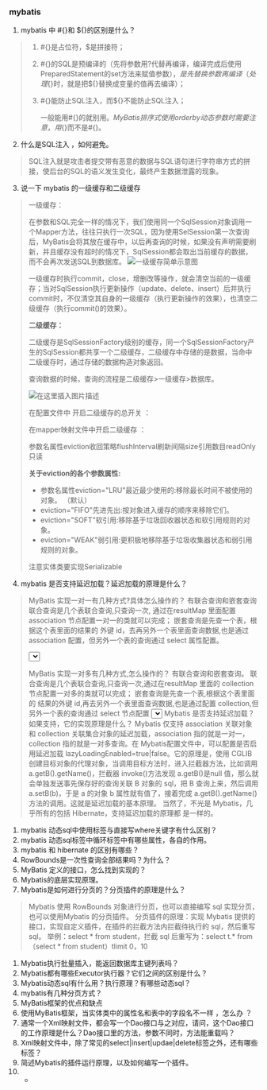 ### mybatis
1. mybatis 中 #{}和 ${}的区别是什么？

> 1. #{}是占位符，$是拼接符；
>
> 2. #{}的SQL是预编译的（先将参数用?代替再编译，编译完成后使用PreparedStatement的set方法来赋值参数），${}是先替换参数再编译（处理${}时，就是把${}替换成变量的值再去编译）；
>
> 3. #{}能防止SQL注入，而${}不能防止SQL注入；
>
>    一般能用#{}的就别用${}。MyBatis排序式使用order by动态参数时需要注意，用${}而不是#{}。

2. 什么是SQL注入 ，如何避免。

> SQL注入就是攻击者提交带有恶意的数据与SQL语句进行字符串方式的拼接，使后台的SQL的语义发生变化，最终产生数据泄露的现象。

3. 说一下 mybatis 的一级缓存和二级缓存

> 一级缓存：
>
> 在参数和SQL完全一样的情况下，我们使用同一个SqlSession对象调用一个Mapper方法，往往只执行一次SQL，因为使用SelSession第一次查询后，MyBatis会将其放在缓存中，以后再查询的时候，如果没有声明需要刷新，并且缓存没有超时的情况下，SqlSession都会取出当前缓存的数据，而不会再次发送SQL到数据库。
>  ![一级缓存简单示意图](https://img-blog.csdnimg.cn/20201126194312471.png?x-oss-process=image/watermark,type_ZmFuZ3poZW5naGVpdGk,shadow_10,text_aHR0cHM6Ly9ibG9nLmNzZG4ubmV0L2JhbnpodWFuaHU=,size_16,color_FFFFFF,t_70#pic_center) 
>
>  一级缓存时执行commit，close，增删改等操作，就会清空当前的一级缓存；当对SqlSession执行更新操作（update、delete、insert）后并执行commit时，不仅清空其自身的一级缓存（执行更新操作的效果），也清空二级缓存（执行commit()的效果）。 
>
> **二级缓存：**
>
> 二级缓存是SqlSessionFactory级别的缓存，同一个SqlSessionFactory产生的SqlSession都共享一个二级缓存，二级缓存中存储的是数据，当命中二级缓存时，通过存储的数据构造对象返回。
>
> 查询数据的时候，查询的流程是二级缓存>一级缓存>数据库。
>
>  ![在这里插入图片描述](https://img-blog.csdnimg.cn/20201126194528869.png?x-oss-process=image/watermark,type_ZmFuZ3poZW5naGVpdGk,shadow_10,text_aHR0cHM6Ly9ibG9nLmNzZG4ubmV0L2JhbnpodWFuaHU=,size_16,color_FFFFFF,t_70#pic_center) 
>
>  在配置文件中 开启二级缓存的总开关 ： <setting name="cacheEnabled" value="true" /> 
>
>  在mapper映射文件中开启二级缓存 ：
>
>  <cache eviction="FIFO" flushInterval="60000" size="512"  readOnly="true"/> 
>
>  参数名属性eviction收回策略flushInterval刷新间隔size引用数目readOnly只读 
>
>  **关于eviction的各个参数属性:** 
>
> - 参数名属性eviction="LRU"最近最少使用的:移除最长时间不被使用的对象。
>   （默认）
> - eviction="FIFO"先进先出:按对象进入缓存的顺序来移除它们。
> - eviction="SOFT"软引用:移除基于垃圾回收器状态和软引用规则的对象。
> - eviction="WEAK"弱引用:更积极地移除基于垃圾收集器状态和弱引用规则的对象。
>
>  注意实体类要实现Serializable 

4. mybatis 是否支持延迟加载？延迟加载的原理是什么？

> MyBatis 实现一对一有几种方式?具体怎么操作的？
> 有联合查询和嵌套查询
> 联合查询是几个表联合查询,只查询一次, 通过在resultMap 里面配置 association 节点配置一对一的类就可以完成；
> 嵌套查询是先查一个表，根据这个表里面的结果的 外键 id，去再另外一个表里面查询数据,也是通过 association 配置，但另外一个表的查询通过 select 属性配置。
> <mapper namespace="com.lcb.mapping.userMapper">
> <!--association 一对一关联查询 -->
> <select id="getClass" parameterType="int"
> resultMap="ClassesResultMap">
> select * from class c,teacher t where c.teacher_id=t.t_id and
> c.c_id=#{id}
> </select>
> <resultMap type="com.lcb.user.Classes" id="ClassesResultMap">
> <!-- 实体类的字段名和数据表的字段名映射 -->
> <id property="id" column="c_id"/>
> <result property="name" column="c_name"/>
> <association property="teacher"
> javaType="com.lcb.user.Teacher">
> <id property="id" column="t_id"/>
> <result property="name" column="t_name"/>
> </association>
> </resultMap>MyBatis 实现一对多有几种方式,怎么操作的？
> 有联合查询和嵌套查询。
> 联合查询是几个表联合查询,只查询一次,通过在resultMap 里面的 collection 节点配置一对多的类就可以完成；
> 嵌套查询是先查一个表,根据这个表里面的 结果的外键 id,再去另外一个表里面查询数据,也是通过配置 collection,但另外一个表的查询通过 select 节点配置
> <!--collection 一对多关联查询 -->
> <select id="getClass2" parameterType="int"
> resultMap="ClassesResultMap2">
> select * from class c,teacher t,student s where c.teacher_id=t.t_id
> and c.c_id=s.class_id and c.c_id=#{id}
> </select>
> <resultMap type="com.lcb.user.Classes" id="ClassesResultMap2">
> <id property="id" column="c_id"/>
> <result property="name" column="c_name"/>
> <association property="teacher"
> javaType="com.lcb.user.Teacher">
> <id property="id" column="t_id"/>
> <result property="name" column="t_name"/>
> </association>
> <collection property="student"
> ofType="com.lcb.user.Student">
> <id property="id" column="s_id"/>
> <result property="name" column="s_name"/>
> </collection>
> </resultMap>
> </mapper>
> Mybatis 是否支持延迟加载？如果支持，它的实现原理是什么？
> Mybatis 仅支持 association 关联对象和 collection 关联集合对象的延迟加载，association 指的就是一对一，collection 指的就是一对多查询。在 Mybatis配置文件中，可以配置是否启用延迟加载 lazyLoadingEnabled=true|false。它的原理是，使用 CGLIB 创建目标对象的代理对象，当调用目标方法时，进入拦截器方法，比如调用 a.getB().getName()，拦截器 invoke()方法发现 a.getB()是null 值，那么就会单独发送事先保存好的查询关联 B 对象的 sql，把 B 查询上来，然后调用 a.setB(b)，于是 a 的对象 b 属性就有值了，接着完成 a.getB().getName()方法的调用。这就是延迟加载的基本原理。
> 当然了，不光是 Mybatis，几乎所有的包括 Hibernate，支持延迟加载的原理都
> 是一样的。

1. mybatis 动态sql中使用<where>标签与直接写where关键字有什么区别？
2. mybatis 动态sql标签中循环标签中有哪些属性，各自的作用。
3. mybatis 和 hibernate 的区别有哪些？
4. RowBounds是一次性查询全部结果吗？为什么？
5. MyBatis 定义的接口，怎么找到实现的？
6. Mybatis的底层实现原理。
7. Mybatis是如何进行分页的？分页插件的原理是什么？

> Mybatis 使用 RowBounds 对象进行分页，也可以直接编写 sql 实现分页，也可以使用Mybatis 的分页插件。
> 分页插件的原理：实现 Mybatis 提供的接口，实现自定义插件，在插件的拦截方法内拦截待执行的 sql，然后重写 sql。
> 举例：select * from student，拦截 sql 后重写为：select t.* from （select * from student）tlimit 0，10
> 

1. Mybatis执行批量插入，能返回数据库主键列表吗？
2. Mybatis都有哪些Executor执行器？它们之间的区别是什么？
3. Mybatis动态sql有什么用？执行原理？有哪些动态sql？
4. mybatis有几种分页方式？
5. MyBatis框架的优点和缺点
6. 使用MyBatis框架，当实体类中的属性名和表中的字段名不一样 ，怎么办 ？
7. 通常一个Xml映射文件，都会写一个Dao接口与之对应，请问，这个Dao接口的工作原理是什么？Dao接口里的方法，参数不同时，方法能重载吗？
8. Xml映射文件中，除了常见的select|insert|updae|delete标签之外，还有哪些标签？
9. 简述Mybatis的插件运行原理，以及如何编写一个插件。
10. +